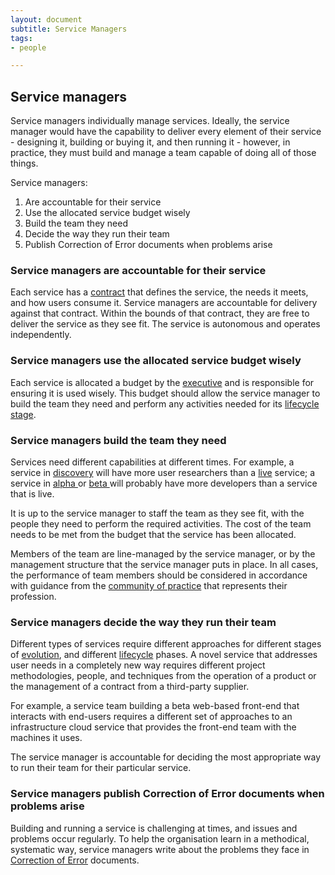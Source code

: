 ```yaml
---
layout: document
subtitle: Service Managers
tags:
- people

---
```

## Service managers

Service managers individually manage services. Ideally, the service
manager would have the capability to deliver every element of their
service - designing it, building or buying it, and then running it -
however, in practice, they must build and manage a team capable of
doing all of those things.

Service managers:

1. Are accountable for their service
2. Use the allocated service budget wisely
3. Build the team they need
4. Decide the way they run their team
5. Publish Correction of Error documents when problems arise

### Service managers are accountable for their service

Each service has a [contract](/service-contract) that defines the service, the needs it meets, and how users consume it. Service managers are accountable for delivery against that contract. Within the bounds of that contract, they are free to deliver the service as they see fit. The service is autonomous and operates independently.

### Service managers use the allocated service budget wisely

Each service is allocated a budget by the [executive](/executive) and is responsible for ensuring it is used wisely. This budget should allow the service manager to build the team they need and perform any activities needed for its [lifecycle stage](/lifecycle).

### Service managers build the team they need

Services need different capabilities at different times. For example, a service in [discovery](/lifecycle/#discovery) will have more user researchers than a [live](/lifecycle/#live) service; a service in [alpha ](/lifecycle/#alpha)or [beta ](/lifecycle/#beta)will probably
have more developers than a service that is live.

It is up to the service manager to staff the team as they see fit, with the people they need to perform the required activities. The cost of the team needs to be met from the budget that the service has been allocated.

Members of the team are line-managed by the service manager, or by the management structure that the service manager puts in place. In all cases, the performance of team members should be considered in accordance with guidance from the [community of practice](/community-of-practice) that represents their profession.

### Service managers decide the way they run their team

Different types of services require different approaches for different
stages of [evolution](/evolution/), and different [lifecycle](/lifecycle/) phases. A novel service that addresses user needs in a completely new way requires different project methodologies, people, and techniques from the operation of a product or the management of a contract from a third-party supplier.

For example, a service team building a beta web-based front-end that
interacts with end-users requires a different set of approaches to an
infrastructure cloud service that provides the front-end team with the
machines it uses.

The service manager is accountable for deciding the most appropriate
way to run their team for their particular service.

### Service managers publish Correction of Error documents when problems arise

Building and running a service is challenging at times, and issues and
problems occur regularly. To help the organisation learn in a
methodical, systematic way, service managers write about the problems
they face in [Correction of Error](/coe/) documents.